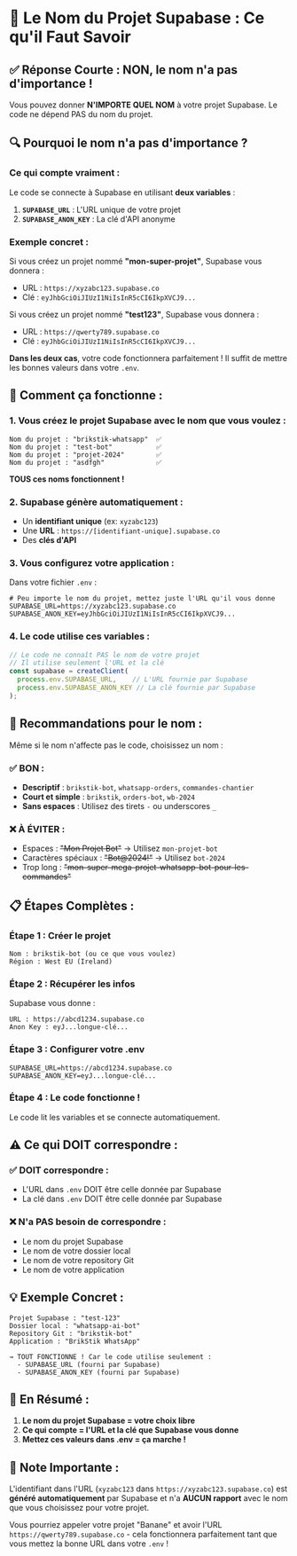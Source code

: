 # 📌 Le Nom du Projet Supabase : Ce qu'il Faut Savoir

## ✅ Réponse Courte : NON, le nom n'a pas d'importance !

Vous pouvez donner **N'IMPORTE QUEL NOM** à votre projet Supabase. Le code ne dépend PAS du nom du projet.

## 🔍 Pourquoi le nom n'a pas d'importance ?

### Ce qui compte vraiment :

Le code se connecte à Supabase en utilisant **deux variables** :

1. **`SUPABASE_URL`** : L'URL unique de votre projet
2. **`SUPABASE_ANON_KEY`** : La clé d'API anonyme

### Exemple concret :

Si vous créez un projet nommé **"mon-super-projet"**, Supabase vous donnera :
- URL : `https://xyzabc123.supabase.co`
- Clé : `eyJhbGciOiJIUzI1NiIsInR5cCI6IkpXVCJ9...`

Si vous créez un projet nommé **"test123"**, Supabase vous donnera :
- URL : `https://qwerty789.supabase.co`
- Clé : `eyJhbGciOiJIUzI1NiIsInR5cCI6IkpXVCJ9...`

**Dans les deux cas**, votre code fonctionnera parfaitement ! Il suffit de mettre les bonnes valeurs dans votre `.env`.

## 📝 Comment ça fonctionne :

### 1. Vous créez le projet Supabase avec le nom que vous voulez :

```
Nom du projet : "brikstik-whatsapp"  ✅
Nom du projet : "test-bot"           ✅
Nom du projet : "projet-2024"        ✅
Nom du projet : "asdfgh"             ✅
```

**TOUS ces noms fonctionnent !**

### 2. Supabase génère automatiquement :

- Un **identifiant unique** (ex: `xyzabc123`)
- Une **URL** : `https://[identifiant-unique].supabase.co`
- Des **clés d'API**

### 3. Vous configurez votre application :

Dans votre fichier `.env` :

```env
# Peu importe le nom du projet, mettez juste l'URL qu'il vous donne
SUPABASE_URL=https://xyzabc123.supabase.co
SUPABASE_ANON_KEY=eyJhbGciOiJIUzI1NiIsInR5cCI6IkpXVCJ9...
```

### 4. Le code utilise ces variables :

```javascript
// Le code ne connaît PAS le nom de votre projet
// Il utilise seulement l'URL et la clé
const supabase = createClient(
  process.env.SUPABASE_URL,    // L'URL fournie par Supabase
  process.env.SUPABASE_ANON_KEY // La clé fournie par Supabase
);
```

## 🎯 Recommandations pour le nom :

Même si le nom n'affecte pas le code, choisissez un nom :

### ✅ BON :
- **Descriptif** : `brikstik-bot`, `whatsapp-orders`, `commandes-chantier`
- **Court et simple** : `brikstik`, `orders-bot`, `wb-2024`
- **Sans espaces** : Utilisez des tirets `-` ou underscores `_`

### ❌ À ÉVITER :
- Espaces : ~~"Mon Projet Bot"~~ → Utilisez `mon-projet-bot`
- Caractères spéciaux : ~~"Bot@2024!"~~ → Utilisez `bot-2024`
- Trop long : ~~"mon-super-mega-projet-whatsapp-bot-pour-les-commandes"~~

## 📋 Étapes Complètes :

### Étape 1 : Créer le projet
```
Nom : brikstik-bot (ou ce que vous voulez)
Région : West EU (Ireland)
```

### Étape 2 : Récupérer les infos
Supabase vous donne :
```
URL : https://abcd1234.supabase.co
Anon Key : eyJ...longue-clé...
```

### Étape 3 : Configurer votre .env
```env
SUPABASE_URL=https://abcd1234.supabase.co
SUPABASE_ANON_KEY=eyJ...longue-clé...
```

### Étape 4 : Le code fonctionne !
Le code lit les variables et se connecte automatiquement.

## ⚠️ Ce qui DOIT correspondre :

### ✅ DOIT correspondre :
- L'URL dans `.env` DOIT être celle donnée par Supabase
- La clé dans `.env` DOIT être celle donnée par Supabase

### ❌ N'a PAS besoin de correspondre :
- Le nom du projet Supabase
- Le nom de votre dossier local
- Le nom de votre repository Git
- Le nom de votre application

## 💡 Exemple Concret :

```
Projet Supabase : "test-123"
Dossier local : "whatsapp-ai-bot"
Repository Git : "brikstik-bot"
Application : "BrikStik WhatsApp"

→ TOUT FONCTIONNE ! Car le code utilise seulement :
  - SUPABASE_URL (fourni par Supabase)
  - SUPABASE_ANON_KEY (fourni par Supabase)
```

## 🔑 En Résumé :

1. **Le nom du projet Supabase = votre choix libre**
2. **Ce qui compte = l'URL et la clé que Supabase vous donne**
3. **Mettez ces valeurs dans .env = ça marche !**

## 📌 Note Importante :

L'identifiant dans l'URL (`xyzabc123` dans `https://xyzabc123.supabase.co`) est **généré automatiquement** par Supabase et n'a **AUCUN rapport** avec le nom que vous choisissez pour votre projet.

Vous pourriez appeler votre projet "Banane" et avoir l'URL `https://qwerty789.supabase.co` - cela fonctionnera parfaitement tant que vous mettez la bonne URL dans votre `.env` !